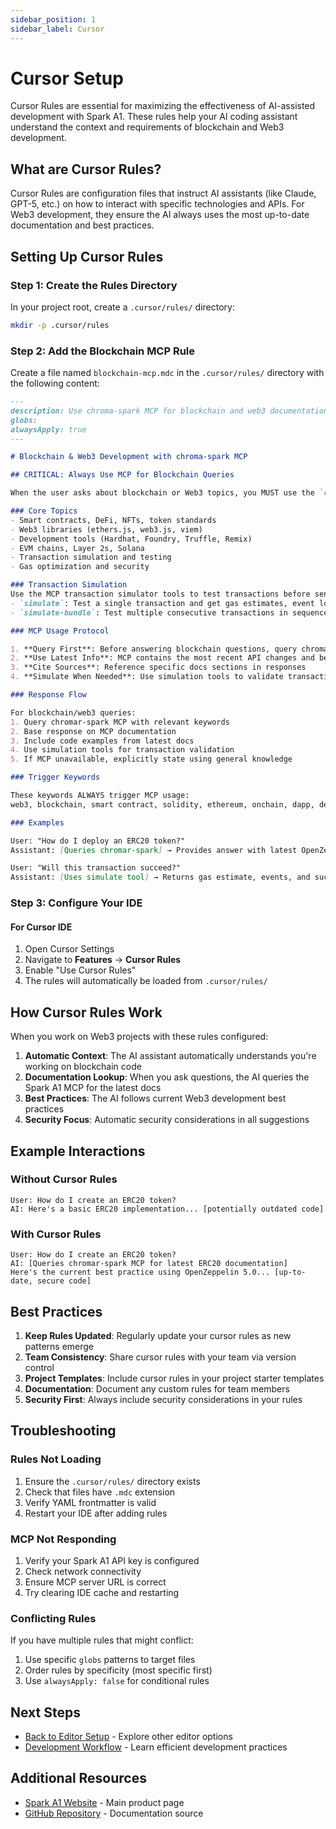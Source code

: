 ```yaml
---
sidebar_position: 1
sidebar_label: Cursor
---
```


# Cursor Setup

Cursor Rules are essential for maximizing the effectiveness of AI-assisted development with Spark A1. These rules help your AI coding assistant understand the context and requirements of blockchain and Web3 development.

## What are Cursor Rules?

Cursor Rules are configuration files that instruct AI assistants (like Claude, GPT-5, etc.) on how to interact with specific technologies and APIs. For Web3 development, they ensure the AI always uses the most up-to-date documentation and best practices.

## Setting Up Cursor Rules

### Step 1: Create the Rules Directory

In your project root, create a `.cursor/rules/` directory:

```bash
mkdir -p .cursor/rules
```

### Step 2: Add the Blockchain MCP Rule

Create a file named `blockchain-mcp.mdc` in the `.cursor/rules/` directory with the following content:

```markdown
---
description: Use chroma-spark MCP for blockchain and web3 documentation
globs:
alwaysApply: true
---

# Blockchain & Web3 Development with chroma-spark MCP

## CRITICAL: Always Use MCP for Blockchain Queries

When the user asks about blockchain or Web3 topics, you MUST use the `chromar-spark` MCP server to fetch up-to-date documentation.

### Core Topics
- Smart contracts, DeFi, NFTs, token standards
- Web3 libraries (ethers.js, web3.js, viem)
- Development tools (Hardhat, Foundry, Truffle, Remix)
- EVM chains, Layer 2s, Solana
- Transaction simulation and testing
- Gas optimization and security

### Transaction Simulation
Use the MCP transaction simulator tools to test transactions before sending them:
- `simulate`: Test a single transaction and get gas estimates, event logs, and state changes
- `simulate-bundle`: Test multiple consecutive transactions in sequence

### MCP Usage Protocol

1. **Query First**: Before answering blockchain questions, query chromar-spark MCP for current docs
2. **Use Latest Info**: MCP contains the most recent API changes and best practices
3. **Cite Sources**: Reference specific docs sections in responses
4. **Simulate When Needed**: Use simulation tools to validate transactions and debug issues

### Response Flow

For blockchain/web3 queries:
1. Query chromar-spark MCP with relevant keywords
2. Base response on MCP documentation
3. Include code examples from latest docs
4. Use simulation tools for transaction validation
5. If MCP unavailable, explicitly state using general knowledge

### Trigger Keywords

These keywords ALWAYS trigger MCP usage:
web3, blockchain, smart contract, solidity, ethereum, onchain, dapp, defi, nft, token, erc20, erc721, wallet, transaction, gas, abi, deploy, mint, simulate, hardhat, foundry, viem, ethers, optimism, arbitrum, polygon, layer2

### Examples

User: "How do I deploy an ERC20 token?"
Assistant: [Queries chromar-spark] → Provides answer with latest OpenZeppelin patterns

User: "Will this transaction succeed?"
Assistant: [Uses simulate tool] → Returns gas estimate, events, and success/failure prediction
```

### Step 3: Configure Your IDE

#### For Cursor IDE

1. Open Cursor Settings
2. Navigate to **Features** → **Cursor Rules**
3. Enable "Use Cursor Rules"
4. The rules will automatically be loaded from `.cursor/rules/`


## How Cursor Rules Work

When you work on Web3 projects with these rules configured:

1. **Automatic Context**: The AI assistant automatically understands you're working on blockchain code
2. **Documentation Lookup**: When you ask questions, the AI queries the Spark A1 MCP for the latest docs
3. **Best Practices**: The AI follows current Web3 development best practices
4. **Security Focus**: Automatic security considerations in all suggestions

## Example Interactions

### Without Cursor Rules
```
User: How do I create an ERC20 token?
AI: Here's a basic ERC20 implementation... [potentially outdated code]
```

### With Cursor Rules
```
User: How do I create an ERC20 token?
AI: [Queries chromar-spark MCP for latest ERC20 documentation]
Here's the current best practice using OpenZeppelin 5.0... [up-to-date, secure code]
```

## Best Practices

1. **Keep Rules Updated**: Regularly update your cursor rules as new patterns emerge
2. **Team Consistency**: Share cursor rules with your team via version control
3. **Project Templates**: Include cursor rules in your project starter templates
4. **Documentation**: Document any custom rules for team members
5. **Security First**: Always include security considerations in your rules

## Troubleshooting

### Rules Not Loading

1. Ensure the `.cursor/rules/` directory exists
2. Check that files have `.mdc` extension
3. Verify YAML frontmatter is valid
4. Restart your IDE after adding rules

### MCP Not Responding

1. Verify your Spark A1 API key is configured
2. Check network connectivity
3. Ensure MCP server URL is correct
4. Try clearing IDE cache and restarting

### Conflicting Rules

If you have multiple rules that might conflict:
1. Use specific `globs` patterns to target files
2. Order rules by specificity (most specific first)
3. Use `alwaysApply: false` for conditional rules

## Next Steps

- [Back to Editor Setup](/docs/editors) - Explore other editor options
- [Development Workflow](/docs/workflow) - Learn efficient development practices

## Additional Resources

- [Spark A1 Website](https://chrom.ar) - Main product page
- [GitHub Repository](https://github.com/chrom-ar/docs) - Documentation source